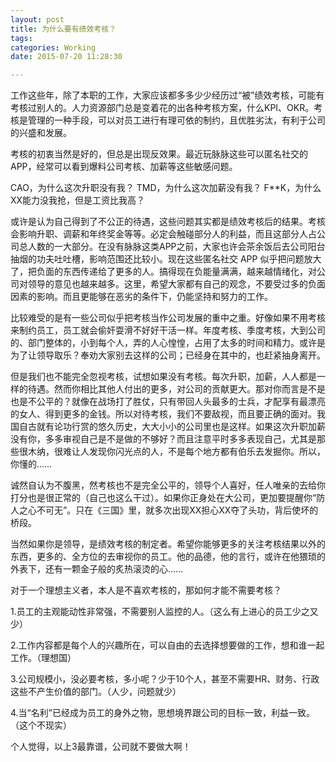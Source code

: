 ```yaml
---
layout: post
title: 为什么要有绩效考核？
tags:
categories: Working
date: 2015-07-20 11:28:30

---
```


工作这些年，除了本职的工作，大家应该都多多少少经历过“被”绩效考核，可能有考核过别人的。人力资源部门总是变着花的出各种考核方案，什么KPI、OKR。考核是管理的一种手段，可以对员工进行有理可依的制约，且优胜劣汰，有利于公司的兴盛和发展。

考核的初衷当然是好的，但总是出现反效果。最近玩脉脉这些可以匿名社交的APP，经常可以看到爆料公司考核、加薪等这些敏感问题。

CAO，为什么这次升职没有我？
TMD，为什么这次加薪没有我？
F**K，为什么XX能力没我抢，但是工资比我高？

或许是认为自己得到了不公正的待遇，这些问题其实都是绩效考核后的结果。考核会影响升职、调薪和年终奖金等等。必定会触碰部分人的利益，而且这部分人占公司总人数的一大部分。在没有脉脉这类APP之前，大家也许会茶余饭后去公司阳台抽烟的功夫吐吐槽，影响范围还比较小。现在这些匿名社交 APP 似乎把问题放大了，把负面的东西传递给了更多的人。搞得现在负能量满满，越来越情绪化，对公司对领导的意见也越来越多。这里，希望大家都有自己的观念，不要受过多的负面因素的影响。而且更能够在恶劣的条件下，仍能坚持和努力的工作。

比较难受的是有一些公司似乎把考核当作公司发展的重中之重。好像如果不用考核来制约员工，员工就会偷奸耍滑不好好干活一样。年度考核、季度考核，大到公司的、部门整体的，小到每个人，弄的人心惶惶，占用了太多的时间和精力。或许是为了让领导取乐？奉劝大家别去这样的公司；已经身在其中的，也赶紧抽身离开。

但是我们也不能完全忽视考核，试想如果没有考核。每次升职，加薪，人人都是一样的待遇。然而你相比其他人付出的更多，对公司的贡献更大。那对你而言是不是也是不公平的？就像在战场打了胜仗，只有带回人头最多的士兵，才配享有最漂亮的女人、得到更多的金钱。所以对待考核，我们不要敌视，而且要正确的面对。我国自古就有论功行赏的悠久历史，大大小小的公司里也是这样。如果这次升职加薪没有你，多多审视自己是不是做的不够好？而且注意平时多多表现自己，尤其是那些很木纳，很难让人发现你闪光点的人，不是每个地方都有伯乐去发掘你。所以，你懂的……

诚然自认为不腹黑，然考核也不是完全公平的，领导个人喜好，任人唯亲的去给你打分也是很正常的（自己也这么干过）。如果你正身处在大公司，更加要提醒你“防人之心不可无”。只在《三国》里，就多次出现XX担心XX夺了头功，背后使坏的桥段。

当然如果你是领导，是绩效考核的制定者。希望你能够更多的关注考核结果以外的东西，更多的、全方位的去审视你的员工。他的品德，他的言行，或许在他猥琐的外表下，还有一颗金子般的炙热滚烫的心……

对于一个理想主义者，本人是不喜欢考核的，那如何才能不需要考核？

1.员工的主观能动性非常强，不需要别人监控的人。（这么有上进心的员工少之又少）

2.工作内容都是每个人的兴趣所在，可以自由的去选择想要做的工作，想和谁一起工作。（理想国）

3.公司规模小，没必要考核，多小呢？少于10个人，甚至不需要HR、财务、行政这些不产生价值的部门。（人少，问题就少）

4.当“名利”已经成为员工的身外之物，思想境界跟公司的目标一致，利益一致。（这个不现实）

个人觉得，以上3最靠谱，公司就不要做大啊！
